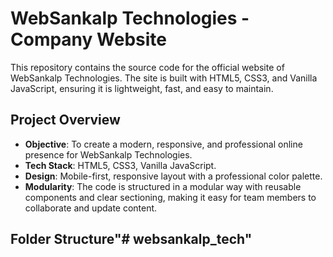 # WebSankalp Technologies - Company Website

This repository contains the source code for the official website of WebSankalp Technologies. The site is built with HTML5, CSS3, and Vanilla JavaScript, ensuring it is lightweight, fast, and easy to maintain.

## Project Overview

* **Objective**: To create a modern, responsive, and professional online presence for WebSankalp Technologies.
* **Tech Stack**: HTML5, CSS3, Vanilla JavaScript.
* **Design**: Mobile-first, responsive layout with a professional color palette.
* **Modularity**: The code is structured in a modular way with reusable components and clear sectioning, making it easy for team members to collaborate and update content.

## Folder Structure"# websankalp_tech" 
